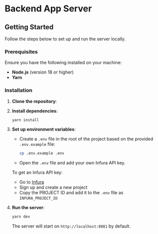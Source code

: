 # Backend App Server

## Getting Started

Follow the steps below to set up and run the server locally.

### Prerequisites

Ensure you have the following installed on your machine:

- **Node.js** (version 18 or higher)
- **Yarn**

### Installation

1. **Clone the repository**:

2. **Install dependencies**:

   ```bash
   yarn install
   ```

3. **Set up environment variables**:

   - Create a `.env` file in the root of the project based on the provided `.env.example` file:
     ```bash
     cp .env.example .env
     ```
   - Open the `.env` file and add your own Infura API key.

   To get an Infura API key:

   - Go to [Infura](https://infura.io)
   - Sign up and create a new project
   - Copy the PROJECT ID and add it to the `.env` file as `INFURA_PROJECT_ID`

4. **Run the server**:
   ```bash
   yarn dev
   ```
   The server will start on `http://localhost:8081` by default.
